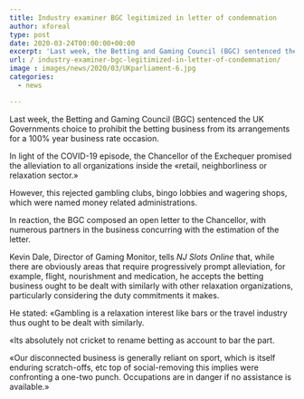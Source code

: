 ```yaml
---
title: Industry examiner BGC legitimized in letter of condemnation
author: xforeal 
type: post
date: 2020-03-24T00:00:00+00:00
excerpt: 'Last week, the Betting and Gaming Council (BGC) sentenced the UK Governments choice to avoid the betting business from its arrangements for a 100&amp;percnt; year business rate holiday '
url: / industry-examiner-bgc-legitimized-in-letter-of-condemnation/
image : images/news/2020/03/UKparliament-6.jpg
categories:
  - news

---
```

Last week, the Betting and Gaming Council (BGC) sentenced the UK Governments choice to prohibit the betting business from its arrangements for a 100&percnt; year business rate occasion. 

In light of the COVID-19 episode, the Chancellor of the Exchequer promised the alleviation to all organizations inside the &#171;retail, neighborliness or relaxation sector.&#187; 

However, this rejected gambling clubs, bingo lobbies and wagering shops, which were named money related administrations. 

In reaction, the BGC composed an open letter to the Chancellor, with numerous partners in the business concurring with the estimation of the letter. 

Kevin Dale, Director of Gaming Monitor, tells _NJ Slots Online_ that, while there are obviously areas that require progressively prompt alleviation, for example, flight, nourishment and medication, he accepts the betting business ought to be dealt with similarly with other relaxation organizations, particularly considering the duty commitments it makes. 

He stated: &#171;Gambling is a relaxation interest like bars or the travel industry thus ought to be dealt with similarly. 

&#171;Its absolutely not cricket to rename betting as account to bar the part. 

&#171;Our disconnected business is generally reliant on sport, which is itself enduring scratch-offs, etc top of social-removing this implies were confronting a one-two punch. Occupations are in danger if no assistance is available.&#187;